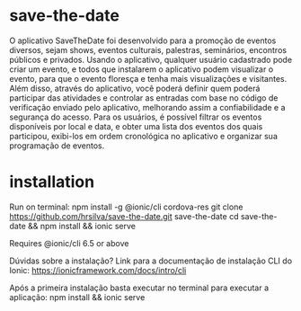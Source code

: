 # save-the-date
O aplicativo SaveTheDate foi desenvolvido para a promoção de eventos diversos, sejam shows, eventos culturais, palestras, seminários, encontros públicos e privados. 
Usando o aplicativo, qualquer usuário cadastrado pode criar um  evento, e todos que instalarem o aplicativo podem visualizar o evento, para que o evento floresça e tenha mais visualizações e visitantes. 
Além disso, através do aplicativo, você poderá definir quem poderá participar das atividades e controlar as entradas com base no código de verificação enviado pelo aplicativo, melhorando assim a confiabilidade e a segurança do acesso. 
Para os usuários, é possível filtrar os eventos disponíveis por local e data, e obter uma lista dos eventos dos quais participou, exibi-los em ordem cronológica no aplicativo e organizar sua programação de eventos.

# installation
Run on terminal:
npm install -g @ionic/cli cordova-res
git clone https://github.com/hrsilva/save-the-date.git save-the-date
cd save-the-date && npm install && ionic serve

Requires @ionic/cli 6.5 or above

Dúvidas sobre a instalação? Link para a documentação de instalação CLI do Ionic:
https://ionicframework.com/docs/intro/cli

Após a primeira instalação basta executar no terminal para executar a aplicação: 
npm install &&
ionic serve
